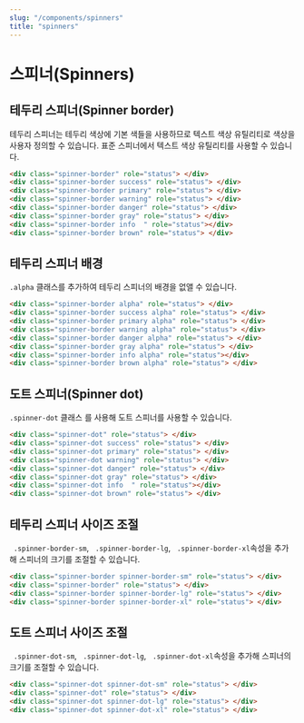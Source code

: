 ```yaml
---
slug: "/components/spinners"
title: "spinners"
---
```


# 스피너(Spinners)

## 테두리 스피너(Spinner border) 
테두리 스피너는 테두리 색상에 기본 색들을 사용하므로 텍스트 색상 유틸리티로 색상을 사용자 정의할 수 있습니다. 표준 스피너에서 텍스트 색상 유틸리티를 사용할 수 있습니다.
<div class="card">
<div class="card-body">
<div class="spinner-border" role="status"> </div>
<div class="spinner-border success" role="status"> </div>
<div class="spinner-border primary" role="status"> </div>
<div class="spinner-border warning" role="status"> </div>
<div class="spinner-border danger" role="status"> </div>
<div class="spinner-border gray" role="status"> </div>
<div class="spinner-border info  " role="status"></div>
<div class="spinner-border brown" role="status"> </div>
</div>

```html
<div class="spinner-border" role="status"> </div>
<div class="spinner-border success" role="status"> </div>
<div class="spinner-border primary" role="status"> </div>
<div class="spinner-border warning" role="status"> </div>
<div class="spinner-border danger" role="status"> </div>
<div class="spinner-border gray" role="status"> </div>
<div class="spinner-border info  " role="status"></div>
<div class="spinner-border brown" role="status"> </div>
```
</div>

## 테두리 스피너 배경
```.alpha``` 클래스를 추가하여 테두리 스피너의 배경을 없앨 수 있습니다.
<div class="card">
<div class="card-body">
<div class="spinner-border alpha" role="status"> </div>
<div class="spinner-border success alpha" role="status"> </div>
<div class="spinner-border primary alpha" role="status"> </div>
<div class="spinner-border warning alpha" role="status"> </div>
<div class="spinner-border danger alpha" role="status"> </div>
<div class="spinner-border gray alpha" role="status"> </div>
<div class="spinner-border info alpha" role="status"></div>
<div class="spinner-border brown alpha" role="status"> </div>
</div>

```html
<div class="spinner-border alpha" role="status"> </div>
<div class="spinner-border success alpha" role="status"> </div>
<div class="spinner-border primary alpha" role="status"> </div>
<div class="spinner-border warning alpha" role="status"> </div>
<div class="spinner-border danger alpha" role="status"> </div>
<div class="spinner-border gray alpha" role="status"> </div>
<div class="spinner-border info alpha" role="status"></div>
<div class="spinner-border brown alpha" role="status"> </div>
```
</div>


## 도트 스피너(Spinner dot)
```.spinner-dot``` 클래스 를 사용해 도트 스피너를 사용할 수 있습니다.
<div class="card">
<div class="card-body">
<div class="spinner-dot" role="status"> </div>
<div class="spinner-dot success" role="status"> </div>
<div class="spinner-dot primary" role="status"> </div>
<div class="spinner-dot warning" role="status"> </div>
<div class="spinner-dot danger" role="status"> </div>
<div class="spinner-dot gray" role="status"> </div>
<div class="spinner-dot info  " role="status"></div>
<div class="spinner-dot brown" role="status"> </div>
</div>

```html
<div class="spinner-dot" role="status"> </div>
<div class="spinner-dot success" role="status"> </div>
<div class="spinner-dot primary" role="status"> </div>
<div class="spinner-dot warning" role="status"> </div>
<div class="spinner-dot danger" role="status"> </div>
<div class="spinner-dot gray" role="status"> </div>
<div class="spinner-dot info  " role="status"></div>
<div class="spinner-dot brown" role="status"> </div>
```
</div>

## 테두리 스피너 사이즈 조절
``` .spinner-border-sm```, ``` .spinner-border-lg```, ``` .spinner-border-xl```속성을 추가해 스피너의 크기를 조절할 수 있습니다.
<div class="card">
<div class="card-body">
<div class="spinner-border spinner-border-sm" role="status"> </div>
<div class="spinner-border" role="status"> </div>
<div class="spinner-border spinner-border-lg" role="status"> </div>
<div class="spinner-border spinner-border-xl" role="status"> </div>
</div>

```html
<div class="spinner-border spinner-border-sm" role="status"> </div>
<div class="spinner-border" role="status"> </div>
<div class="spinner-border spinner-border-lg" role="status"> </div>
<div class="spinner-border spinner-border-xl" role="status"> </div>
```

</div>

## 도트 스피너 사이즈 조절
``` .spinner-dot-sm```, ``` .spinner-dot-lg```, ``` .spinner-dot-xl```속성을 추가해 스피너의 크기를 조절할 수 있습니다.
<div class="card">
<div class="card-body">
<div class="spinner-dot spinner-dot-sm" role="status"> </div>
<div class="spinner-dot" role="status"> </div>
<div class="spinner-dot spinner-dot-lg" role="status"> </div>
<div class="spinner-dot spinner-dot-xl" role="status"> </div>
</div>

```html
<div class="spinner-dot spinner-dot-sm" role="status"> </div>
<div class="spinner-dot" role="status"> </div>
<div class="spinner-dot spinner-dot-lg" role="status"> </div>
<div class="spinner-dot spinner-dot-xl" role="status"> </div>
```
</div>
